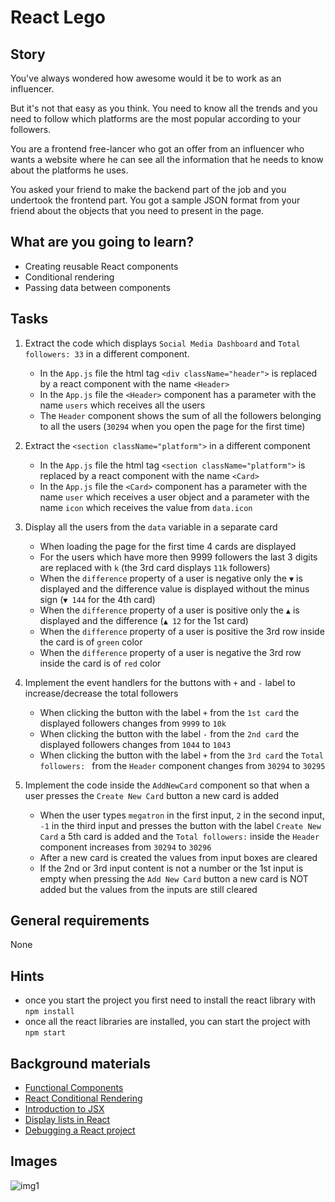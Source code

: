# React Lego

## Story

You've always wondered how awesome would it be to work as an influencer.

But it's not that easy as you think.
You need to know all the trends and you need to follow which platforms are the most popular according to your followers.

You are a frontend free-lancer who got an offer from an influencer who wants a website where he can see all the information that he needs to know about the platforms he uses.

You asked your friend to make the backend part of the job and you undertook the frontend part.
You got a sample JSON format from your friend about the objects that you need to present in the page.

## What are you going to learn?

- Creating reusable React components
- Conditional rendering
- Passing data between components

## Tasks

1. Extract the code which displays `Social Media Dashboard` and `Total followers: 33` in a different component.
    - In the `App.js` file the html tag `<div className="header">` is replaced by a react component with the name `<Header>`
    - In the `App.js` file the `<Header>` component has a parameter with the name `users` which receives all the users
    - The `Header` component shows the sum of all the followers belonging to all the users (`30294` when you open the page for the first time)

2. Extract the `<section className="platform">` in a different component
    - In the `App.js` file the html tag `<section className="platform">` is replaced by a react component with the name `<Card>`
    - In the `App.js` file the `<Card>` component has a parameter with the name `user` which receives a user object and a parameter with the name `icon` which receives the value from `data.icon`

3. Display all the users from the `data` variable in a separate card
    - When loading the page for the first time 4 cards are displayed
    - For the users which have more then 9999 followers the last 3 digits are replaced with `k` (the 3rd card displays `11k` followers)
    - When the `difference` property of a user is negative only the `▼` is displayed and the difference value is displayed without the minus sign (`▼ 144` for the 4th card)
    - When the `difference` property of a user is positive only the `▲` is displayed and the difference (`▲ 12` for the 1st card)
    - When the `difference` property of a user is positive the 3rd row inside the card is of `green` color
    - When the `difference` property of a user is negative the 3rd row inside the card is of `red` color

4. Implement the event handlers for the buttons with `+` and `-` label to increase/decrease the total followers
    - When clicking the button with the label `+` from the `1st card` the displayed followers changes from `9999` to `10k`
    - When clicking the button with the label `-` from the `2nd card` the displayed followers changes from `1044` to `1043`
    - When clicking the button with the label `+` from the `3rd card` the `Total followers: ` from the `Header` component changes from `30294` to `30295`

5. Implement the code inside the `AddNewCard` component so that when a user presses the `Create New Card` button a new card is added
    - When the user types `megatron` in the first input, `2` in the second input, `-1` in the third input and presses the button with the label `Create New Card` a 5th card is added and the `Total followers:` inside the `Header` component increases from `30294` to `30296`
    - After a new card is created the values from input boxes are cleared
    - If the 2nd or 3rd input content is not a number or the 1st input is empty when pressing the `Add New Card` button a new card is NOT added but the values from the inputs are still cleared

## General requirements

None

## Hints

- once you start the project you first need to install the react library with `npm install`
- once all the react libraries are installed, you can start the project  with `npm start`

## Background materials

- <i class="far fa-exclamation"></i> [Functional Components](https://www.robinwieruch.de/react-function-component#react-stateless-function-component)
- <i class="far fa-exclamation"></i> [React Conditional Rendering](https://reactjs.org/docs/conditional-rendering.html)
- <i class="far fa-book-open"></i> [Introduction to JSX](https://reactjs.org/docs/introducing-jsx.html)
- <i class="far fa-book-open"></i> [Display lists in React](https://scotch.io/starters/react/handling-lists-in-react-jsx)
- <i class="far fa-book-open"></i> [Debugging a React project](https://blog.logrocket.com/debug-react-applications-with-the-new-react-devtools/)

## Images

![img1](https://user-images.githubusercontent.com/70704394/132097888-f62fd95c-2c77-47d4-a693-b000d36667c0.png)

